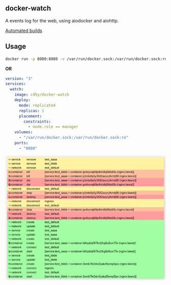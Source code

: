 ## docker-watch

A events log for the web, using aiodocker and aiohttp. 

[Automated builds](https://hub.docker.com/r/c45y/docker-watch/)

## Usage
```bash
docker run -p 8080:8080 -v /var/run/docker.sock:/var/run/docker.sock:ro c45y/docker-watch
```
**OR**

```yaml
version: "3"
services:
  watch:
    image: c45y/docker-watch
    deploy:
      mode: replicated
      replicas: 1
      placement:
        constraints:
          - node.role == manager
    volumes:
      - "/var/run/docker.sock:/var/run/docker.sock:ro"
    ports:
      - "8080"
```


![screenshot.png](screenshot.png)